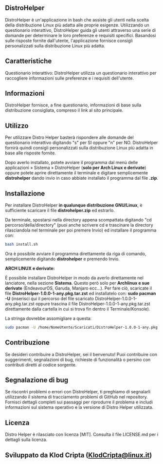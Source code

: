 ## DistroHelper

DistroHelper è un'applicazione in bash che assiste gli utenti nella scelta della distribuzione Linux più adatta alle proprie esigenze. Utilizzando un questionario interattivo, DistroHelper guida gli utenti attraverso una serie di domande per determinare le loro preferenze e requisiti specifici. Basandosi sulle risposte fornite dall'utente, l'applicazione fornisce consigli personalizzati sulla distribuzione Linux più adatta.

## Caratteristiche

Questionario interattivo: DistroHelper utilizza un questionario interattivo per raccogliere informazioni sulle preferenze e i requisiti dell'utente.

## Informazioni

DistroHelper fornisce, a fine questionario, informazioni di base sulla distribuzione consigliata, compreso il link al sito principale.

## Utilizzo

Per utilizzare Distro Helper basterà rispondere alle domande del questionario interattivo digitando "s" per SI oppure "n" per NO. DistroHelper fornirà quindi consigli personalizzati sulla distribuzione Linux più adatta in base alle risposte fornite.

Dopo averlo installato, potete avviare il programma dal menù delle applicazioni » Sistema » DistroHelper (**solo per Arch Linux e derivate**) oppure potete aprire direttamente il terminale e digitare semplicemente **distrohelper** dando invio in caso abbiate installato il programma dal file **.zip**.

## Installazione

Per installare DistroHelper **in qualunque distribuzione GNU/Linux**, è sufficiente scaricare il file **distrohelper.zip** ed estrarlo. 

Da terminale, spostarsi nella directory appena scompattata digitando "cd percorso/della/directory" (puoi anche scrivere cd e trascinare la directory rilasciandola nel terminale per poi premere Invio) ed installare il programma con:
```bash
bash install.sh
```
Ora è possibile avviare il programma direttamente da riga di comando, semplicemente digitando **distrohelper** e premendo Invio.

**ARCH LINUX e derivate:** 

È possibile installare DistroHelper in modo da averlo direttamente nel lanciatore, nella sezione **Sistema**. Questo però solo per **Archlinux e sue derivate** (EndeavourOS, Garuda, Manjaro ecc...). 
Per fare ciò, scaricate il file **DistroHelper-1.0.0-1-any.pkg.tar.zst** ed installatelo con: **sudo pacman -U** (inserisci qui il percorso del file scaricato DistroHelper-1.0.0-1-any.pkg.tar.zst oppure trascina il file DistroHelper-1.0.0-1-any.pkg.tar.zst direttamente dalla cartella in cui si trova fin dentro il Terminale/Konsole).

La stringa dovrebbe assomigliare a questa: 
```bash
sudo pacman -U /home/NomeUtente/Scaricati/DistroHelper-1.0.0-1-any.pkg.tar.zst
```
## Contribuzione

Se desideri contribuire a DistroHelper, sei il benvenuto! Puoi contribuire con suggerimenti, segnalazioni di bug, richieste di funzionalità o persino con contributi diretti al codice sorgente.

## Segnalazione di bug

Se riscontri problemi o errori con DistroHelper, ti preghiamo di segnalarli utilizzando il sistema di tracciamento problemi di GitHub nel repository. Fornisci dettagli completi sui passaggi per riprodurre il problema e includi informazioni sul sistema operativo e la versione di Distro Helper utilizzata.

## Licenza

Distro Helper è rilasciato con licenza [MIT]. Consulta il file LICENSE.md per i dettagli sulla licenza.

## Sviluppato da Klod Cripta (KlodCripta@linux.it)
